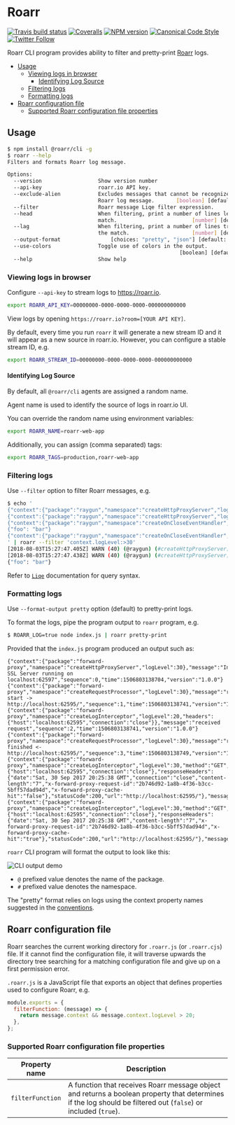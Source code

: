 # Roarr

[![Travis build status](http://img.shields.io/travis/gajus/roarr-cli/master.svg?style=flat-square)](https://travis-ci.com/github/gajus/roarr-cli)
[![Coveralls](https://img.shields.io/coveralls/gajus/roarr-cli.svg?style=flat-square)](https://coveralls.io/github/gajus/roarr-cli)
[![NPM version](http://img.shields.io/npm/v/@roarr/cli.svg?style=flat-square)](https://www.npmjs.org/package/@roarr/cli)
[![Canonical Code Style](https://img.shields.io/badge/code%20style-canonical-blue.svg?style=flat-square)](https://github.com/gajus/canonical)
[![Twitter Follow](https://img.shields.io/twitter/follow/kuizinas.svg?style=social&label=Follow)](https://twitter.com/kuizinas)

Roarr CLI program provides ability to filter and pretty-print [Roarr](https://github.com/gajus/roarr) logs.

* [Usage](#usage)
  * [Viewing logs in browser](#viewing-logs-in-browser)
    * [Identifying Log Source](#identifying-log-source)
  * [Filtering logs](#filtering-logs)
  * [Formatting logs](#formatting-logs)
* [Roarr configuration file](#roarr-configuration-file)
  * [Supported Roarr configuration file properties](#supported-roarr-configuration-file-properties)

## Usage

```bash
$ npm install @roarr/cli -g
$ roarr --help
Filters and formats Roarr log message.

Options:
  --version                  Show version number                       [boolean]
  --api-key                  roarr.io API key.                          [string]
  --exclude-alien            Excludes messages that cannot be recognized as
                             Roarr log message.       [boolean] [default: false]
  --filter                   Roarr message Liqe filter expression.       [string]
  --head                     When filtering, print a number of lines leading the
                             match.                        [number] [default: 0]
  --lag                      When filtering, print a number of lines trailing
                             the match.                    [number] [default: 0]
  --output-format                [choices: "pretty", "json"] [default: "pretty"]
  --use-colors               Toggle use of colors in the output.
                                                       [boolean] [default: true]
  --help                     Show help                                 [boolean]
```

### Viewing logs in browser

Configure `--api-key` to stream logs to https://roarr.io.

```bash
export ROARR_API_KEY=00000000-0000-0000-0000-000000000000
```

View logs by opening `https://roarr.io?room=[YOUR API KEY]`.

By default, every time you run `roarr` it will generate a new stream ID and it will appear as a new source in roarr.io. However, you can configure a stable stream ID, e.g.

```bash
export ROARR_STREAM_ID=00000000-0000-0000-0000-000000000000
```

#### Identifying Log Source

By default, all `@roarr/cli` agents are assigned a random name.

Agent name is used to identify the source of logs in roarr.io UI.

You can override the random name using environment variables:

```bash
export ROARR_NAME=roarr-web-app
```

Additionally, you can assign (comma separated) tags:

```bash
export ROARR_TAGS=production,roarr-web-app
```

### Filtering logs

Use `--filter` option to filter Roarr messages, e.g.

```bash
$ echo '
{"context":{"package":"raygun","namespace":"createHttpProxyServer","logLevel":40},"message":"internal SSL Server running on 0.0.0.0:59222","sequence":0,"time":1533310067405,"version":"1.0.0"}
{"context":{"package":"raygun","namespace":"createHttpProxyServer","logLevel":40},"message":"gracefully shutting down the proxy server","sequence":1,"time":1533310067438,"version":"1.0.0"}
{"context":{"package":"raygun","namespace":"createOnCloseEventHandler","logLevel":30},"message":"raygun server closed","sequence":2,"time":1533310067439,"version":"1.0.0"}
{"foo": "bar"}
{"context":{"package":"raygun","namespace":"createOnCloseEventHandler","logLevel":30},"message":"internal SSL close","sequence":3,"time":1533310067439,"version":"1.0.0"}
' | roarr --filter 'context.logLevel:>30'
[2018-08-03T15:27:47.405Z] WARN (40) (@raygun) (#createHttpProxyServer): internal SSL Server running on 0.0.0.0:59222
[2018-08-03T15:27:47.438Z] WARN (40) (@raygun) (#createHttpProxyServer): gracefully shutting down the proxy server
{"foo": "bar"}
```

Refer to [`Liqe`](https://github.com/gajus/liqe) documentation for query syntax.

### Formatting logs

Use `--format-output pretty` option (default) to pretty-print logs.

To format the logs, pipe the program output to `roarr` program, e.g.

```bash
$ ROARR_LOG=true node index.js | roarr pretty-print
```

Provided that the `index.js` program produced an output such as:

```
{"context":{"package":"forward-proxy","namespace":"createHttpProxyServer","logLevel":30},"message":"Internal SSL Server running on localhost:62597","sequence":0,"time":1506803138704,"version":"1.0.0"}
{"context":{"package":"forward-proxy","namespace":"createRequestProcessor","logLevel":30},"message":"request start -> http://localhost:62595/","sequence":1,"time":1506803138741,"version":"1.0.0"}
{"context":{"package":"forward-proxy","namespace":"createLogInterceptor","logLevel":20,"headers":{"host":"localhost:62595","connection":"close"}},"message":"received request","sequence":2,"time":1506803138741,"version":"1.0.0"}
{"context":{"package":"forward-proxy","namespace":"createRequestProcessor","logLevel":30},"message":"request finished <- http://localhost:62595/","sequence":3,"time":1506803138749,"version":"1.0.0"}
{"context":{"package":"forward-proxy","namespace":"createLogInterceptor","logLevel":30,"method":"GET","requestHeaders":{"host":"localhost:62595","connection":"close"},"responseHeaders":{"date":"Sat, 30 Sep 2017 20:25:38 GMT","connection":"close","content-length":"7","x-forward-proxy-request-id":"2b746d92-1a8b-4f36-b3cc-5bff57dad94d","x-forward-proxy-cache-hit":"false"},"statusCode":200,"url":"http://localhost:62595/"},"message":"response","sequence":4,"time":1506803138755,"version":"1.0.0"}
{"context":{"package":"forward-proxy","namespace":"createLogInterceptor","logLevel":30,"method":"GET","requestHeaders":{"host":"localhost:62595","connection":"close"},"responseHeaders":{"date":"Sat, 30 Sep 2017 20:25:38 GMT","content-length":"7","x-forward-proxy-request-id":"2b746d92-1a8b-4f36-b3cc-5bff57dad94d","x-forward-proxy-cache-hit":"true"},"statusCode":200,"url":"http://localhost:62595/"},"message":"response","sequence":5,"time":1506803138762,"version":"1.0.0"}
```

`roarr` CLI program will format the output to look like this:

![CLI output demo](./.README/cli-output-demo.png)

* `@` prefixed value denotes the name of the package.
* `#` prefixed value denotes the namespace.

The "pretty" format relies on logs using the context property names suggested in the [conventions](#conventions).

## Roarr configuration file

Roarr searches the current working directory for `.roarr.js` (or `.roarr.cjs`) file. If it cannot find the configuration file, it will traverse upwards the directory tree searching for a matching configuration file and give up on a first permission error.

`.roarr.js` is a JavaScript file that exports an object that defines properties used to configure Roarr, e.g.

```js
module.exports = {
  filterFunction: (message) => {
    return message.context && message.context.logLevel > 20;
  },
};
```

### Supported Roarr configuration file properties

|Property name|Description|
|---|---|
|`filterFunction`|A function that receives Roarr message object and returns a boolean property that determines if the log should be filtered out (`false`) or included (`true`).|
